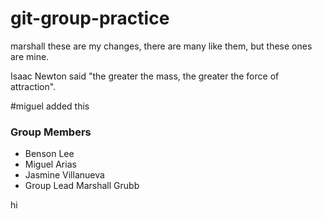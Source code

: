 # git-group-practice
marshall
these are my changes, there are many like them, but these ones are mine.


Isaac Newton said "the greater the mass, the greater the force of attraction".

#miguel added this

### Group Members
- Benson Lee
- Miguel Arias
- Jasmine Villanueva
- Group Lead Marshall Grubb

hi
